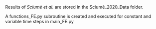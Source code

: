 Results of *Sciumè et al.* are stored in the Sciumè_2020_Data folder.

A functions_FE.py subroutine is created and executed for constant and variable time steps in main_FE.py
